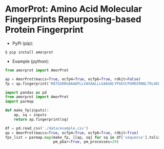 # AmorProt: Amino Acid Molecular Fingerprints Repurposing-based Protein Fingerprint

* PyPI (pip):

```console
$ pip install amorprot
```

* Example (python):

```python
from amorprot import AmorProt

ap = AmorProt(maccs=True, ecfp4=True, ecfp6=True, rdkit=False)
fp = ap.fingerprint('MATGGRRGAAAAPLLVAVAALLLGAAGHLYPGEVCPGMDIRNNLTRLHELENCSVIEGHL')
```


```python
import pandas as pd
from amorprot import AmorProt
import parmap

def make_fp(inputs):
    ap, sq = inputs
    return ap.fingerprint(sq)

df = pd.read_csv('./data/example.csv')
ap = AmorProt(maccs=True, ecfp4=True, ecfp6=True, rdkit=True)
fps_list = parmap.map(make_fp, [[ap, sq] for sq in df['sequence'].tolist()], 
                      pm_pbar=True, pm_processes=20)
```
